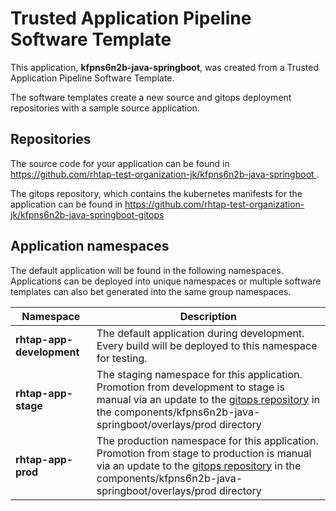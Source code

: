 # Trusted Application Pipeline Software Template

This application, **kfpns6n2b-java-springboot**, was created from a Trusted Application Pipeline Software Template.

The software templates create a new source and gitops deployment repositories with a sample source application. 

## Repositories

The source code for your application can be found in [https://github.com/rhtap-test-organization-jk/kfpns6n2b-java-springboot ](https://github.com/rhtap-test-organization-jk/kfpns6n2b-java-springboot ).
 
The gitops repository, which contains the kubernetes manifests for the application can be found in 
[https://github.com/rhtap-test-organization-jk/kfpns6n2b-java-springboot-gitops ](https://github.com/rhtap-test-organization-jk/kfpns6n2b-java-springboot-gitops ) 

## Application namespaces 

The default application will be found in the following namespaces. Applications can be deployed into unique namespaces or multiple software templates can also bet generated into the same group namespaces.  

|  Namespace   |  Description   |  
| -------- | -------- |   
| **rhtap-app-development** | The default application during development. Every build will be deployed to this namespace for testing. | 
| **rhtap-app-stage** | The staging namespace for this application. Promotion from development to stage is manual via an update to the [gitops repository](https://github.com/rhtap-test-organization-jk/kfpns6n2b-java-springboot-gitops ) in the components/kfpns6n2b-java-springboot/overlays/prod directory |  
| **rhtap-app-prod** | The production namespace for this application. Promotion from stage to production is manual via an update to the [gitops repository](https://github.com/rhtap-test-organization-jk/kfpns6n2b-java-springboot-gitops ) in the components/kfpns6n2b-java-springboot/overlays/prod directory | 